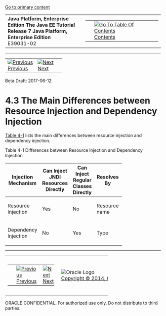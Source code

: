 [Go to primary content](#BEGIN)

<table>
<colgroup>
<col width="50%" />
<col width="50%" />
</colgroup>
<tbody>
<tr class="odd">
<td><strong>Java Platform, Enterprise Edition The Java EE Tutorial</strong><br />
<strong>Release 7 Java Platform, Enterprise Edition</strong><br />
E39031-02</td>
<td><table>
<tbody>
<tr class="odd">
<td> </td>
<td><a href="toc.htm"><img src="../../dcommon/gifs/toc.gif" alt="Go To Table Of Contents" /><br />
<span class="icon">Contents</span></a></td>
</tr>
</tbody>
</table></td>
</tr>
</tbody>
</table>

-----

<table>
<tbody>
<tr class="odd">
<td><a href="injection002.htm"><img src="../../dcommon/gifs/leftnav.gif" alt="Previous" /><br />
<span class="icon">Previous</span></a> </td>
<td><a href="packaging.htm"><img src="../../dcommon/gifs/rightnav.gif" alt="Next" /><br />
<span class="icon">Next</span></a></td>
<td> </td>
</tr>
</tbody>
</table>

Beta Draft:
2017-06-12

# 4.3 The Main Differences between Resource Injection and Dependency Injection

[Table 4-1](#BABCEJEE) lists the main differences between resource
injection and dependency injection.

Table 4-1 Differences between Resource Injection and Dependency
Injection

<table style="width:75%;">
<colgroup>
<col width="0%" />
<col width="22%" />
<col width="20%" />
<col width="18%" />
<col width="15%" />
</colgroup>
<thead>
<tr class="header">
<th>Injection Mechanism</th>
<th>Can Inject JNDI Resources Directly</th>
<th>Can Inject Regular Classes Directly</th>
<th>Resolves By</th>
<th>Typesafe</th>
</tr>
</thead>
<tbody>
<tr class="odd">
<td><p>Resource Injection</p></td>
<td><p>Yes</p></td>
<td><p>No</p></td>
<td><p>Resource name</p></td>
<td><p>No</p></td>
</tr>
<tr class="even">
<td><p>Dependency Injection</p></td>
<td><p>No</p></td>
<td><p>Yes</p></td>
<td><p>Type</p></td>
<td><p>Yes</p></td>
</tr>
</tbody>
</table>

  

-----

<table style="width:66%;">
<colgroup>
<col width="33%" />
<col width="0%" />
<col width="33%" />
</colgroup>
<tbody>
<tr class="odd">
<td><table style="width:96%;">
<colgroup>
<col width="0%" />
<col width="48%" />
<col width="48%" />
</colgroup>
<tbody>
<tr class="odd">
<td> </td>
<td><a href="injection002.htm"><img src="../../dcommon/gifs/leftnav.gif" alt="Previous" /><br />
<span class="icon">Previous</span></a> </td>
<td><a href="packaging.htm"><img src="../../dcommon/gifs/rightnav.gif" alt="Next" /><br />
<span class="icon">Next</span></a></td>
</tr>
</tbody>
</table></td>
<td><img src="../../dcommon/gifs/oracle.gif" alt="Oracle Logo" class="copyrightlogo" /> <a href="../../dcommon/html/cpyr.htm"><br />
<span class="copyrightlogo">Copyright © 2014, Oracle and/or its affiliates. All rights reserved.</span></a></td>
<td><table>
<tbody>
<tr class="odd">
<td> </td>
<td><a href="toc.htm"><img src="../../dcommon/gifs/toc.gif" alt="Go To Table Of Contents" /><br />
<span class="icon">Contents</span></a></td>
</tr>
</tbody>
</table></td>
</tr>
</tbody>
</table>

ORACLE CONFIDENTIAL. For authorized use only. Do not distribute to third parties.
